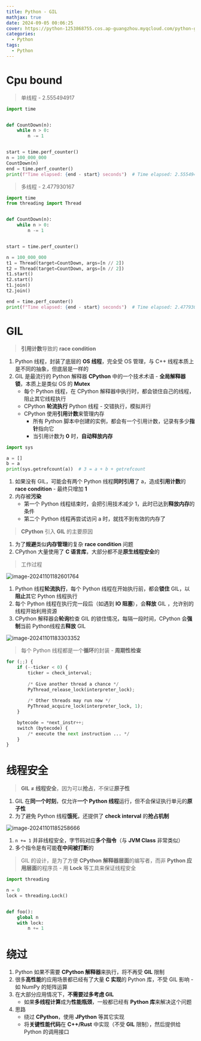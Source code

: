 ```yaml
---
title: Python - GIL
mathjax: true
date: 2024-09-05 00:06:25
cover: https://python-1253868755.cos.ap-guangzhou.myqcloud.com/python-gil.jpg
categories:
  - Python
tags:
  - Python
---
```


# Cpu bound

> 单线程 - 2.555494917

```python
import time


def CountDown(n):
    while n > 0:
        n -= 1


start = time.perf_counter()
n = 100_000_000
CountDown(n)
end = time.perf_counter()
print(f"Time elapsed: {end - start} seconds")  # Time elapsed: 2.555494917 seconds
```

<!-- more -->

> 多线程 - 2.477930167

```python
import time
from threading import Thread


def CountDown(n):
    while n > 0:
        n -= 1


start = time.perf_counter()

n = 100_000_000
t1 = Thread(target=CountDown, args=[n // 2])
t2 = Thread(target=CountDown, args=[n // 2])
t1.start()
t2.start()
t1.join()
t2.join()

end = time.perf_counter()
print(f"Time elapsed: {end - start} seconds")  # Time elapsed: 2.477930167 seconds
```

# GIL

> **引用计数**导致的 **race condition**

1. Python 线程，封装了底层的 **OS 线程**，完全受 OS 管理，与 C++ 线程本质上是不同的抽象，但底层是一样的
2. GIL 是最流行的 Python 解释器 **CPython** 中的一个技术术语 - **全局解释器锁**，本质上是类似 OS 的 **Mutex**
   - 每个 Python 线程，在 CPython 解释器中执行时，都会锁住自己的线程，阻止其它线程执行
   - CPython **轮流执行** Python 线程 - 交错执行，模拟并行
   - CPython 使用**引用计数**来管理内存
     - 所有 Python 脚本中创建的实例，都会有一个引用计数，记录有多少**指针**指向它
     - 当引用计数为 **0** 时，**自动释放内存**

```python
import sys

a = []
b = a
print(sys.getrefcount(a))  # 3 = a + b + getrefcount
```

1. 如果没有 GIL，可能会有两个 Python 线程**同时引用**了 a，造成**引用计数**的 **race condition** - 最终只增加 **1**
2. 内存被**污染**
   - 第一个 Python 线程结束时，会把引用技术减少 1，此时已达到**释放内存**的条件
   - 第二个 Python 线程再尝试访问 a 时，就找不到有效的内存了

> **CPython** 引入 **GIL** 的主要原因

1. 为了**规避**类似**内存管理**的复杂 **race condition** 问题
2. CPython 大量使用了 **C 语言库**，大部分都不是**原生线程安全**的

> 工作过程

![image-20241101182601764](https://python-1253868755.cos.ap-guangzhou.myqcloud.com/image-20241101182601764.png)

1. Python 线程**轮流执行**，每个 Python 线程在开始执行前，都会**锁住** GIL，以**阻止**其它 Python 线程执行
2. 每个 Python 线程在执行完一段后（如遇到 **IO 阻塞**），会**释放** GIL ，允许别的线程开始利用资源
3. CPython 解释器会**轮询**检查 GIL 的锁住情况，每隔一段时间，CPython 会**强制**当前 Python线程去**释放** GIL

![image-20241101183303352](https://python-1253868755.cos.ap-guangzhou.myqcloud.com/image-20241101183303352.png)

> 每个 Python 线程都是一个**循环**的封装 - **周期性检查**

```python
for (;;) {
    if (--ticker < 0) {
        ticker = check_interval;
    
        /* Give another thread a chance */
        PyThread_release_lock(interpreter_lock);
    
        /* Other threads may run now */
        PyThread_acquire_lock(interpreter_lock, 1);
    }

    bytecode = *next_instr++;
    switch (bytecode) {
        /* execute the next instruction ... */ 
    }
}
```

# 线程安全

> **GIL ≠ 线程安全**，因为可以**抢占**，不保证**原子性**

1. GIL 在**同一个时刻**，仅允许**一个 Python 线程**运行，但不会保证执行单元的**原子性**
2. 为了避免 Python 线程**饿死**，还提供了 **check interval** 的**抢占机制**

![image-20241101185258666](https://python-1253868755.cos.ap-guangzhou.myqcloud.com/image-20241101185258666.png)

1. `n += 1` 并非线程安全，字节码对应**多个指令**（与 **JVM Class** 非常类似）
2. 多个指令是有可能**在中间被打断**的

> GIL 的设计，是为了方便 **CPython 解释器层面**的编写者，而非 **Python 应用层面**的程序员 - 用 **Lock** 等工具来保证线程安全

```python
import threading

n = 0
lock = threading.Lock()


def foo():
    global n
    with lock:
        n += 1
```

# 绕过

1. Python 如果不需要 **CPython 解释器**来执行，将不再受 **GIL** 限制
2. 很多**高性能**的应用场景都已经有了大量 **C 实现**的 Python 库，不受 GIL 影响 - 如 NumPy 的矩阵运算
3. 在大部分应用情况下，**不需要过多考虑 GIL**
   - 如果**多线程计算**成为**性能瓶颈**，一般都已经有 **Python 库**来解决这个问题
4. 思路
   - 绕过 **CPython**，使用 **JPython** 等其它实现
   - 将**关键性能代码**在 **C++/Rust** 中实现（不受 **GIL** 限制），然后提供给 Python 的调用接口
